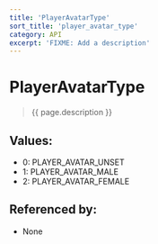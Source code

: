 ```yaml
---
title: 'PlayerAvatarType'
sort_title: 'player_avatar_type'
category: API
excerpt: 'FIXME: Add a description'
---
```


[comment]: <> (THIS PART IS GENERATED - AKA DON'T EDIT THIS PART MANUALLY)

# PlayerAvatarType

> {{ page.description }}

## Values:

- 0: PLAYER_AVATAR_UNSET
- 1: PLAYER_AVATAR_MALE
- 2: PLAYER_AVATAR_FEMALE

## Referenced by:

- None

[comment]: <> (YOU CAN EDIT AFTER THIS)
